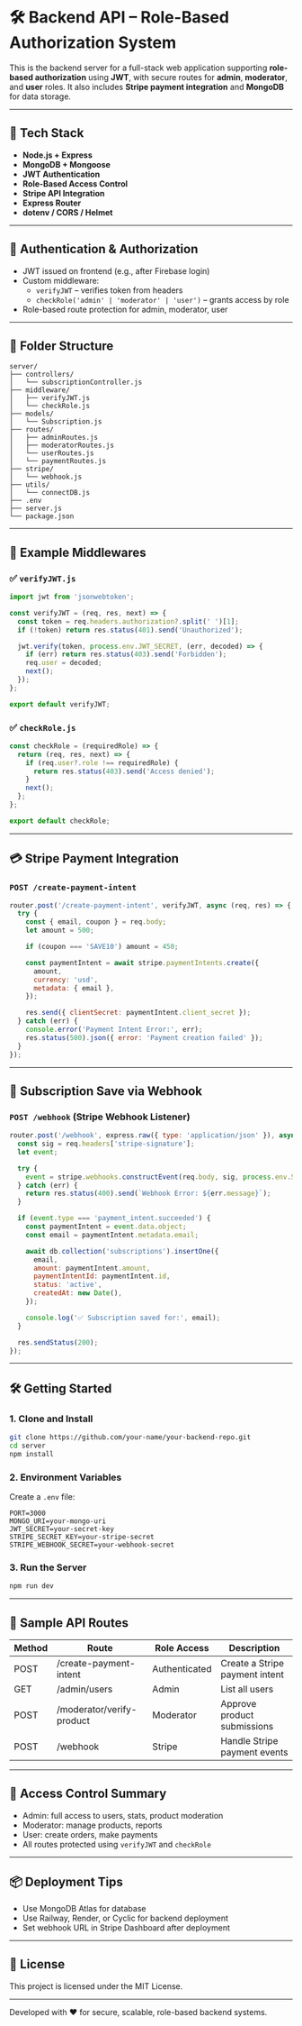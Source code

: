 # 🛠 Backend API – Role-Based Authorization System

This is the backend server for a full-stack web application supporting **role-based authorization** using **JWT**, with secure routes for **admin**, **moderator**, and **user** roles. It also includes **Stripe payment integration** and **MongoDB** for data storage.

---

## 🚀 Tech Stack

- **Node.js + Express**
- **MongoDB + Mongoose**
- **JWT Authentication**
- **Role-Based Access Control**
- **Stripe API Integration**
- **Express Router**
- **dotenv / CORS / Helmet**

---

## 🔐 Authentication & Authorization

- JWT issued on frontend (e.g., after Firebase login)
- Custom middleware:
  - `verifyJWT` – verifies token from headers
  - `checkRole('admin' | 'moderator' | 'user')` – grants access by role
- Role-based route protection for admin, moderator, user

---

## 📁 Folder Structure

```
server/
├── controllers/
│   └── subscriptionController.js
├── middleware/
│   ├── verifyJWT.js
│   └── checkRole.js
├── models/
│   └── Subscription.js
├── routes/
│   ├── adminRoutes.js
│   ├── moderatorRoutes.js
│   └── userRoutes.js
│   └── paymentRoutes.js
├── stripe/
│   └── webhook.js
├── utils/
│   └── connectDB.js
├── .env
├── server.js
└── package.json
```

---

## 🔐 Example Middlewares

### ✅ `verifyJWT.js`

```js
import jwt from 'jsonwebtoken';

const verifyJWT = (req, res, next) => {
  const token = req.headers.authorization?.split(' ')[1];
  if (!token) return res.status(401).send('Unauthorized');

  jwt.verify(token, process.env.JWT_SECRET, (err, decoded) => {
    if (err) return res.status(403).send('Forbidden');
    req.user = decoded;
    next();
  });
};

export default verifyJWT;
```

### ✅ `checkRole.js`

```js
const checkRole = (requiredRole) => {
  return (req, res, next) => {
    if (req.user?.role !== requiredRole) {
      return res.status(403).send('Access denied');
    }
    next();
  };
};

export default checkRole;
```

---

## 💳 Stripe Payment Integration

### `POST /create-payment-intent`

```js
router.post('/create-payment-intent', verifyJWT, async (req, res) => {
  try {
    const { email, coupon } = req.body;
    let amount = 500;

    if (coupon === 'SAVE10') amount = 450;

    const paymentIntent = await stripe.paymentIntents.create({
      amount,
      currency: 'usd',
      metadata: { email },
    });

    res.send({ clientSecret: paymentIntent.client_secret });
  } catch (err) {
    console.error('Payment Intent Error:', err);
    res.status(500).json({ error: 'Payment creation failed' });
  }
});
```

---

## 🧾 Subscription Save via Webhook

### `POST /webhook` (Stripe Webhook Listener)

```js
router.post('/webhook', express.raw({ type: 'application/json' }), async (req, res) => {
  const sig = req.headers['stripe-signature'];
  let event;

  try {
    event = stripe.webhooks.constructEvent(req.body, sig, process.env.STRIPE_WEBHOOK_SECRET);
  } catch (err) {
    return res.status(400).send(`Webhook Error: ${err.message}`);
  }

  if (event.type === 'payment_intent.succeeded') {
    const paymentIntent = event.data.object;
    const email = paymentIntent.metadata.email;

    await db.collection('subscriptions').insertOne({
      email,
      amount: paymentIntent.amount,
      paymentIntentId: paymentIntent.id,
      status: 'active',
      createdAt: new Date(),
    });

    console.log('✅ Subscription saved for:', email);
  }

  res.sendStatus(200);
});
```

---

## 🛠️ Getting Started

### 1. Clone and Install

```bash
git clone https://github.com/your-name/your-backend-repo.git
cd server
npm install
```

### 2. Environment Variables

Create a `.env` file:

```
PORT=3000
MONGO_URI=your-mongo-uri
JWT_SECRET=your-secret-key
STRIPE_SECRET_KEY=your-stripe-secret
STRIPE_WEBHOOK_SECRET=your-webhook-secret
```

### 3. Run the Server

```bash
npm run dev
```

---

## 📮 Sample API Routes

| Method | Route                          | Role Access   | Description                    |
|--------|--------------------------------|---------------|--------------------------------|
| POST   | /create-payment-intent         | Authenticated | Create a Stripe payment intent |
| GET    | /admin/users                   | Admin         | List all users                 |
| POST   | /moderator/verify-product      | Moderator     | Approve product submissions    |
| POST   | /webhook                       | Stripe        | Handle Stripe payment events   |

---

## 🔐 Access Control Summary

- Admin: full access to users, stats, product moderation
- Moderator: manage products, reports
- User: create orders, make payments
- All routes protected using `verifyJWT` and `checkRole`

---

## 📦 Deployment Tips

- Use MongoDB Atlas for database
- Use Railway, Render, or Cyclic for backend deployment
- Set webhook URL in Stripe Dashboard after deployment

---

## 📄 License

This project is licensed under the MIT License.

---

Developed with ❤️ for secure, scalable, role-based backend systems.
